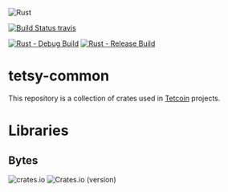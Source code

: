 ![Rust](https://img.shields.io/badge/Rust-000000?style=for-the-badge&logo=rust&logoColor=white)

[![Build Status travis][travis-image]][travis-url]

[travis-image]: https://travis-ci.org/tetcoin/tetsy-common.svg?branch=master
[travis-url]: https://travis-ci.org/tetcoin/tetsy-common

[![Rust - Debug Build](https://github.com/tetcoin/tetsy-common/actions/workflows/rust-debug.yml/badge.svg)](https://github.com/tetcoin/tetsy-common/actions/workflows/rust-debug.yml)
[![Rust - Release Build](https://github.com/tetcoin/tetsy-common/actions/workflows/rust-release.yml/badge.svg)](https://github.com/tetcoin/tetsy-common/actions/workflows/rust-release.yml)

# tetsy-common
This repository is a collection of crates used in [Tetcoin](https://tetcoin.org/) projects.

# Libraries
## Bytes
![crates.io](https://img.shields.io/crates/v/tetsy-bytes.svg?style=for-the-badge)
![Crates.io (version)](https://img.shields.io/crates/dv/tetsy-bytes.svg?style=for-the-badge)
